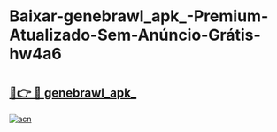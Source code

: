 # Baixar-genebrawl_apk_-Premium-Atualizado-Sem-Anúncio-Grátis-hw4a6

# <h2><a href="https://ren5cv.esa.edu.pl?src=genebrawl_apk_&ref=hw4a6">🔗👉 🔴 genebrawl_apk_</a></h2>

[![acn](https://github.com/user-attachments/assets/0f9c940e-d8b0-45ae-aac7-cd30a18b3e1c)](https://ren5cv.esa.edu.pl?src=genebrawl_apk_&ref=hw4a6)

